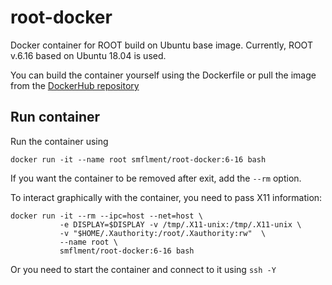 # root-docker
Docker container for ROOT build on Ubuntu base image. Currently, ROOT v.6.16 based on Ubuntu 18.04 is used.

You can build the container yourself using the Dockerfile or pull the image from the [DockerHub repository](https://cloud.docker.com/repository/registry-1.docker.io/smflment/root-docker)

## Run container

Run the container using
```
docker run -it --name root smflment/root-docker:6-16 bash
```
If you want the container to be removed after exit, add the ```--rm``` option.

To interact graphically with the container, you need to pass X11 information:
```
docker run -it --rm --ipc=host --net=host \
           -e DISPLAY=$DISPLAY -v /tmp/.X11-unix:/tmp/.X11-unix \
           -v "$HOME/.Xauthority:/root/.Xauthority:rw"  \
           --name root \
           smflment/root-docker:6-16 bash
```
Or you need to start the container and connect to it using ```ssh -Y```
